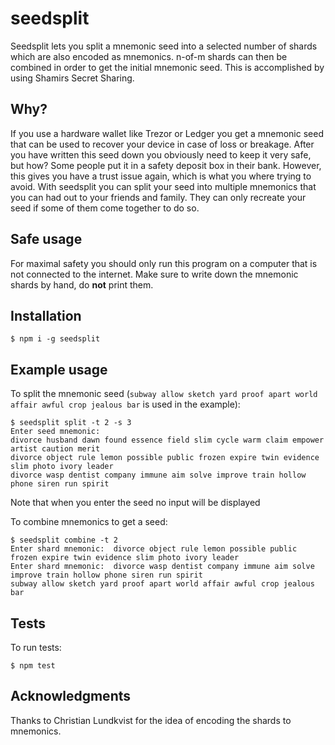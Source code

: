 # seedsplit
Seedsplit lets you split a mnemonic seed into a selected number of shards which are also encoded as mnemonics. n-of-m shards can then be combined in order to get the initial mnemonic seed. This is accomplished by using Shamirs Secret Sharing.

## Why?
If you use a hardware wallet like Trezor or Ledger you get a mnemonic seed that can be used to recover your device in case of loss or breakage. After you have written this seed down you obviously need to keep it very safe, but how? Some people put it in a safety deposit box in their bank. However, this gives you have a trust issue again, which is what you where trying to avoid. With seedsplit you can split your seed into multiple mnemonics that you can had out to your friends and family. They can only recreate your seed if some of them come together to do so.

## Safe usage
For maximal safety you should only run this program on a computer that is not connected to the internet. Make sure to write down the mnemonic shards by hand, do **not** print them.

## Installation
```
$ npm i -g seedsplit
```

## Example usage
To split the mnemonic seed (`subway allow sketch yard proof apart world affair awful crop jealous bar` is used in the example):
```
$ seedsplit split -t 2 -s 3
Enter seed mnemonic:  
divorce husband dawn found essence field slim cycle warm claim empower artist caution merit
divorce object rule lemon possible public frozen expire twin evidence slim photo ivory leader
divorce wasp dentist company immune aim solve improve train hollow phone siren run spirit
```
Note that when you enter the seed no input will be displayed

To combine mnemonics to get a seed:
```
$ seedsplit combine -t 2
Enter shard mnemonic:  divorce object rule lemon possible public frozen expire twin evidence slim photo ivory leader
Enter shard mnemonic:  divorce wasp dentist company immune aim solve improve train hollow phone siren run spirit
subway allow sketch yard proof apart world affair awful crop jealous bar
```

## Tests
To run tests:
```
$ npm test
```

## Acknowledgments
Thanks to Christian Lundkvist for the idea of encoding the shards to mnemonics.
